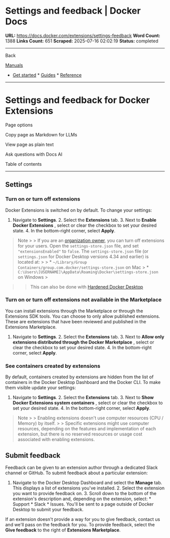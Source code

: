 # Settings and feedback | Docker Docs

**URL:** https://docs.docker.com/extensions/settings-feedback
**Word Count:** 1388
**Links Count:** 651
**Scraped:** 2025-07-16 02:02:19
**Status:** completed

---

Back

[Manuals](https://docs.docker.com/manuals/)

  * [Get started](https://docs.docker.com/get-started/)   * [Guides](https://docs.docker.com/guides/)   * [Reference](https://docs.docker.com/reference/)

* * *

# Settings and feedback for Docker Extensions

Page options

Copy page as Markdown for LLMs

View page as plain text

Ask questions with Docs AI

Table of contents

* * *

## Settings

### Turn on or turn off extensions

Docker Extensions is switched on by default. To change your settings:

  1. Navigate to **Settings**.   2. Select the **Extensions** tab.   3. Next to **Enable Docker Extensions** , select or clear the checkbox to set your desired state.   4. In the bottom-right corner, select **Apply**.

> Note >  > If you are an [organization owner](https://docs.docker.com/admin/organization/manage-a-team/#organization-owner), you can turn off extensions for your users. Open the `settings-store.json` file, and set `"extensionsEnabled"` to `false`. The `settings-store.json` file \(or `settings.json` for Docker Desktop versions 4.34 and earlier\) is located at: >  >   * `~/Library/Group Containers/group.com.docker/settings-store.json` on Mac >   * `C:\Users\[USERNAME]\AppData\Roaming\Docker\settings-store.json` on Windows > 

>  > This can also be done with [Hardened Docker Desktop](https://docs.docker.com/enterprise/security/hardened-desktop/)

### Turn on or turn off extensions not available in the Marketplace

You can install extensions through the Marketplace or through the Extensions SDK tools. You can choose to only allow published extensions. These are extensions that have been reviewed and published in the Extensions Marketplace.

  1. Navigate to **Settings**.   2. Select the **Extensions** tab.   3. Next to **Allow only extensions distributed through the Docker Marketplace** , select or clear the checkbox to set your desired state.   4. In the bottom-right corner, select **Apply**.

### See containers created by extensions

By default, containers created by extensions are hidden from the list of containers in the Docker Desktop Dashboard and the Docker CLI. To make them visible update your settings:

  1. Navigate to **Settings**.   2. Select the **Extensions** tab.   3. Next to **Show Docker Extensions system containers** , select or clear the checkbox to set your desired state.   4. In the bottom-right corner, select **Apply**.

> Note >  > Enabling extensions doesn't use computer resources \(CPU / Memory\) by itself. >  > Specific extensions might use computer resources, depending on the features and implementation of each extension, but there is no reserved resources or usage cost associated with enabling extensions.

## Submit feedback

Feedback can be given to an extension author through a dedicated Slack channel or GitHub. To submit feedback about a particular extension:

  1. Navigate to the Docker Desktop Dashboard and select the **Manage** tab. This displays a list of extensions you've installed.   2. Select the extension you want to provide feedback on.   3. Scroll down to the bottom of the extension's description and, depending on the extension, select:      * Support      * Slack      * Issues. You'll be sent to a page outside of Docker Desktop to submit your feedback.

If an extension doesn't provide a way for you to give feedback, contact us and we'll pass on the feedback for you. To provide feedback, select the **Give feedback** to the right of **Extensions Marketplace**.